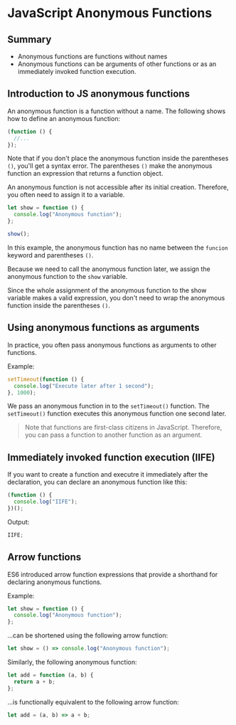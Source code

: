 # JavaScript Anonymous Functions

## Summary

- Anonymous functions are functions without names
- Anonymous functions can be arguments of other functions or as an immediately invoked function execution.

## Introduction to JS anonymous functions

An anonymous function is a function without a name. The following shows how to define an anonymous function:

```js
(function () {
  //...
});
```

Note that if you don't place the anonymous function inside the parentheses `()`, you'll get a syntax error. The parentheses `()` make the anonymous function an expression that returns a function object.

An anonymous function is not accessible after its initial creation. Therefore, you often need to assign it to a variable.

```js
let show = function () {
  console.log("Anonymous function");
};

show();
```

In this example, the anonymous function has no name between the `funcion` keyword and parentheses `()`.

Because we need to call the anonymous function later, we assign the anonymous function to the `show` variable.

Since the whole assignment of the anonymous function to the show variable makes a valid expression, you don't need to wrap the anonymous function inside the parentheses `()`.

## Using anonymous functions as arguments

In practice, you often pass anonymous functions as arguments to other functions.

Example:

```js
setTimeout(function () {
  console.log("Execute later after 1 second");
}, 1000);
```

We pass an anonymous function in to the `setTimeout()` function. The `setTimeout()` function executes this anonymous function one second later.

> Note that functions are first-class citizens in JavaScript. Therefore, you can pass a function to another function as an argument.

## Immediately invoked function execution (IIFE)

If you want to create a function and executre it immediately after the declaration, you can declare an anonymous function like this:

```js
(function () {
  console.log("IIFE");
})();
```

Output:

```js
IIFE;
```

## Arrow functions

ES6 introduced arrow function expressions that provide a shorthand for declaring anonymous functions.

Example:

```js
let show = function () {
  console.log("Anonymous function");
};
```

...can be shortened using the following arrow function:

```js
let show = () => console.log("Anonymous function");
```

Similarly, the following anonymous function:

```js
let add = function (a, b) {
  return a + b;
};
```

...is functionally equivalent to the following arrow function:

```js
let add = (a, b) => a + b;
```
